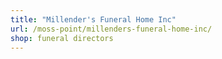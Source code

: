 ```yaml
---
title: "Millender's Funeral Home Inc"
url: /moss-point/millenders-funeral-home-inc/
shop: funeral directors
---
```

